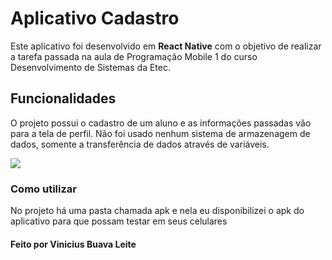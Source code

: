 <h1>Aplicativo Cadastro</h1>
<p>Este aplicativo foi desenvolvido em <strong>React Native</strong> com o objetivo de realizar a tarefa passada na aula de Programação Mobile 1 do curso Desenvolvimento de Sistemas da Etec.</p>

<h2>Funcionalidades</h2>
<p>O projeto possui o cadastro de um aluno e as informações passadas vão para a tela de perfil. Não foi usado nenhum sistema de armazenagem de dados, somente a transferência de dados através de variáveis.</p>

<img src="github/animacao.gif" />

<h3>Como utilizar</h3>
<p>No projeto há uma pasta chamada apk e nela eu disponibilizei o apk do aplicativo para que possam testar em seus celulares</p>

<h4>Feito por Vinicius Buava Leite</h4>